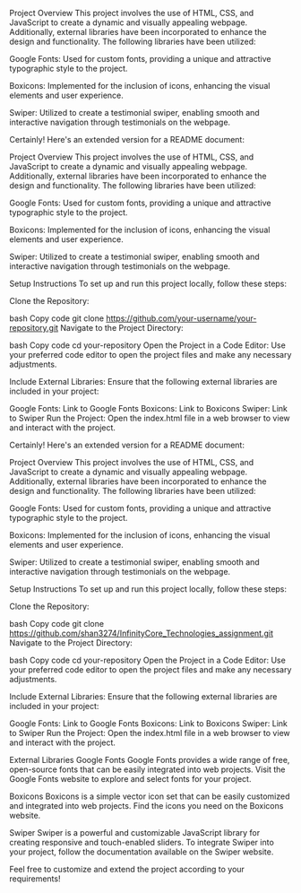 Project Overview
This project involves the use of HTML, CSS, and JavaScript to create a dynamic and visually appealing webpage. Additionally, external libraries have been incorporated to enhance the design and functionality. The following libraries have been utilized:

Google Fonts: Used for custom fonts, providing a unique and attractive typographic style to the project.

Boxicons: Implemented for the inclusion of icons, enhancing the visual elements and user experience.

Swiper: Utilized to create a testimonial swiper, enabling smooth and interactive navigation through testimonials on the webpage.

Certainly! Here's an extended version for a README document:

Project Overview
This project involves the use of HTML, CSS, and JavaScript to create a dynamic and visually appealing webpage. Additionally, external libraries have been incorporated to enhance the design and functionality. The following libraries have been utilized:

Google Fonts: Used for custom fonts, providing a unique and attractive typographic style to the project.

Boxicons: Implemented for the inclusion of icons, enhancing the visual elements and user experience.

Swiper: Utilized to create a testimonial swiper, enabling smooth and interactive navigation through testimonials on the webpage.

Setup Instructions
To set up and run this project locally, follow these steps:

Clone the Repository:

bash
Copy code
git clone https://github.com/your-username/your-repository.git
Navigate to the Project Directory:

bash
Copy code
cd your-repository
Open the Project in a Code Editor:
Use your preferred code editor to open the project files and make any necessary adjustments.

Include External Libraries:
Ensure that the following external libraries are included in your project:

Google Fonts: Link to Google Fonts
Boxicons: Link to Boxicons
Swiper: Link to Swiper
Run the Project:
Open the index.html file in a web browser to view and interact with the project.

Certainly! Here's an extended version for a README document:

Project Overview
This project involves the use of HTML, CSS, and JavaScript to create a dynamic and visually appealing webpage. Additionally, external libraries have been incorporated to enhance the design and functionality. The following libraries have been utilized:

Google Fonts: Used for custom fonts, providing a unique and attractive typographic style to the project.

Boxicons: Implemented for the inclusion of icons, enhancing the visual elements and user experience.

Swiper: Utilized to create a testimonial swiper, enabling smooth and interactive navigation through testimonials on the webpage.

Setup Instructions
To set up and run this project locally, follow these steps:

Clone the Repository:

bash
Copy code
git clone https://github.com/shan3274/InfinityCore_Technologies_assignment.git
Navigate to the Project Directory:

bash
Copy code
cd your-repository
Open the Project in a Code Editor:
Use your preferred code editor to open the project files and make any necessary adjustments.

Include External Libraries:
Ensure that the following external libraries are included in your project:

Google Fonts: Link to Google Fonts
Boxicons: Link to Boxicons
Swiper: Link to Swiper
Run the Project:
Open the index.html file in a web browser to view and interact with the project.

External Libraries
Google Fonts
Google Fonts provides a wide range of free, open-source fonts that can be easily integrated into web projects. Visit the Google Fonts website to explore and select fonts for your project.

Boxicons
Boxicons is a simple vector icon set that can be easily customized and integrated into web projects. Find the icons you need on the Boxicons website.

Swiper
Swiper is a powerful and customizable JavaScript library for creating responsive and touch-enabled sliders. To integrate Swiper into your project, follow the documentation available on the Swiper website.

Feel free to customize and extend the project according to your requirements!
